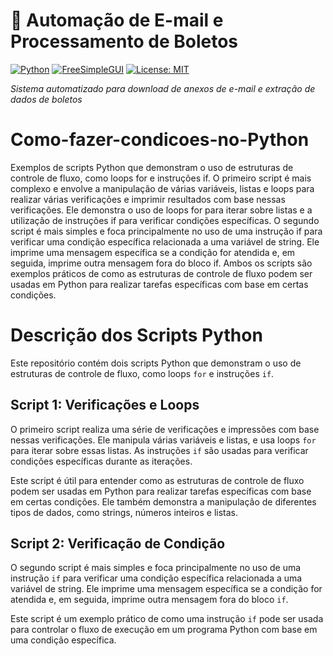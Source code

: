 # 🤖 Automação de E-mail e Processamento de Boletos

[![Python](https://img.shields.io/badge/python-3.13-blue?logo=python&logoColor=white)](https://www.python.org/) [![FreeSimpleGUI](https://img.shields.io/badge/FreeSimpleGUI-5.0%2B-brightgreen)](#) [![License: MIT](https://img.shields.io/badge/License-MIT-yellow.svg)](LICENSE)

_Sistema automatizado para download de anexos de e-mail e extração de dados de boletos_

# Como-fazer-condicoes-no-Python
 Exemplos de scripts Python que demonstram o uso de estruturas de controle de fluxo, como loops for e instruções if.  O primeiro script é mais complexo e envolve a manipulação de várias variáveis, listas e loops para realizar várias verificações e imprimir resultados com base nessas verificações. Ele demonstra o uso de loops for para iterar sobre listas e a utilização de instruções if para verificar condições específicas.  O segundo script é mais simples e foca principalmente no uso de uma instrução if para verificar uma condição específica relacionada a uma variável de string. Ele imprime uma mensagem específica se a condição for atendida e, em seguida, imprime outra mensagem fora do bloco if.  Ambos os scripts são exemplos práticos de como as estruturas de controle de fluxo podem ser usadas em Python para realizar tarefas específicas com base em certas condições.

# Descrição dos Scripts Python

Este repositório contém dois scripts Python que demonstram o uso de estruturas de controle de fluxo, como loops `for` e instruções `if`.

## Script 1: Verificações e Loops

O primeiro script realiza uma série de verificações e impressões com base nessas verificações. Ele manipula várias variáveis e listas, e usa loops `for` para iterar sobre essas listas. As instruções `if` são usadas para verificar condições específicas durante as iterações.

Este script é útil para entender como as estruturas de controle de fluxo podem ser usadas em Python para realizar tarefas específicas com base em certas condições. Ele também demonstra a manipulação de diferentes tipos de dados, como strings, números inteiros e listas.

## Script 2: Verificação de Condição

O segundo script é mais simples e foca principalmente no uso de uma instrução `if` para verificar uma condição específica relacionada a uma variável de string. Ele imprime uma mensagem específica se a condição for atendida e, em seguida, imprime outra mensagem fora do bloco `if`.

Este script é um exemplo prático de como uma instrução `if` pode ser usada para controlar o fluxo de execução em um programa Python com base em uma condição específica.